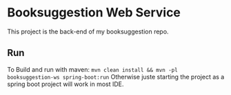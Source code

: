 # Booksuggestion Web Service

This project is the back-end of my booksuggestion repo.

## Run

To Build and run with maven: `mvn clean install && mvn -pl booksuggestion-ws spring-boot:run`
Otherwise juste starting the project as a spring boot project will work in most IDE.
